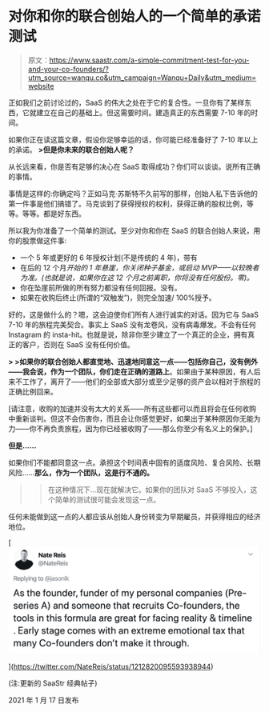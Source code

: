 # 对你和你的联合创始人的一个简单的承诺测试

> 原文：<https://www.saastr.com/a-simple-commitment-test-for-you-and-your-co-founders/?utm_source=wanqu.co&utm_campaign=Wanqu+Daily&utm_medium=website>

正如我们之前讨论过的，SaaS 的伟大之处在于它的复合性。一旦你有了某样东西，它就建立在自己的基础上。但这需要时间。建造真正的东西需要 7-10 年的时间。

如果你正在读这篇文章，假设你足够幸运的话，你可能已经准备好了 7-10 年以上的承诺。 **>但是你未来的联合创始人呢？**

从长远来看，你是否有足够的决心在 SaaS 取得成功？你们可以谈谈。说所有正确的事情。

事情是这样的:你确定吗？正如马克·苏斯特不久前写的那样，创始人私下告诉他的第一件事是他们搞错了。马克谈到了获得授权的权利，获得正确的股权比例，等等。等等。都是好东西。

所以我为你准备了一个简单的测试。至少对你和你在 SaaS 的联合创始人来说，用你的股票做这件事:

*   一个 5 年或更好的 6 年授权计划(不是传统的 4 年)，带有
*   在后的 12 个月*开始的 1 年悬崖，你关闭种子基金，或启动 MVP——以较晚者为准。(也就是说，如果你在这 12 个月之前离职，你将没有任何股份。零)。*
*   你在坠崖前所做的所有努力都没有任何回报。没有。
*   如果在收购后终止(所谓的“双触发”)，则完全加速/ 100%授予。

好的，这是做什么的？嗯，这会迫使你们所有人进行诚实的对话。因为它与 SaaS 7-10 年的旅程完美契合。事实上 SaaS 没有龙卷风，没有病毒爆发。不会有任何 Instagram 的 insta-hit。也就是说，除非你至少建立了一个真正的企业，拥有真正的客户，否则在 SaaS 没有任何价值。

**> >如果你的联合创始人都直觉地、迅速地同意这一点——包括你自己，没有例外——我会说，作为一个团队，你们走在正确的道路上**。如果由于某种原因，有人后来不工作了，离开了——他们的全部或大部分或至少足够的资产会以相对于旅程的正确比例回来。

[请注意，收购的加速并没有太大的关系——所有这些都可以而且将会在任何收购中重新谈判。但这不会伤害你，而且会让你感觉更好，如果出于某种原因你无能为力——你不再负责旅程，因为你已经被收购了——那么你至少有名义上的保护。]

**但是……**

如果你们不能都同意这一点。承担这个时间表中固有的适度风险、复合风险、长期风险……**那么，作为一个团队，这是行不通的。**

>>在这种情况下…现在就解决它。如果你的团队对 SaaS 不够投入，这个简单的测试很可能会发现这一点。

任何未能做到这一点的人都应该从创始人身份转变为早期雇员，并获得相应的经济地位。

[![](img/e8f6afb0d1d67ecfc079ea4752525271.png)

<noscript><img class="aligncenter wp-image-79807" src="img/e8f6afb0d1d67ecfc079ea4752525271.png" alt="" srcset="https://www.saastr.com/wp-content/uploads/2013/01/Screen-Shot-2020-01-02-at-11.44.22-AM-1024x434.png 1024w, https://www.saastr.com/wp-content/uploads/2013/01/Screen-Shot-2020-01-02-at-11.44.22-AM-300x127.png 300w, https://www.saastr.com/wp-content/uploads/2013/01/Screen-Shot-2020-01-02-at-11.44.22-AM-768x326.png 768w, https://www.saastr.com/wp-content/uploads/2013/01/Screen-Shot-2020-01-02-at-11.44.22-AM-1080x458.png 1080w, https://www.saastr.com/wp-content/uploads/2013/01/Screen-Shot-2020-01-02-at-11.44.22-AM.png 1000w" sizes="(max-width: 779px) 100vw, 779px" data-original-src="https://www.saastr.com/wp-content/uploads/2013/01/Screen-Shot-2020-01-02-at-11.44.22-AM-1024x434.png"/></noscript>](https://twitter.com/NateReis/status/1212820095593938944) 

(注:更新的 SaaStr 经典帖子)

2021 年 1 月 17 日发布